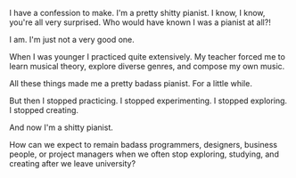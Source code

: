 I have a confession to make. I'm a pretty shitty pianist. I know, I know, you're all very surprised. Who would have known I was a pianist at all?!

I am. I'm just not a very good one.

When I was younger I practiced quite extensively. My teacher forced me to learn musical theory, explore diverse genres, and compose my own music.

All these things made me a pretty badass pianist. For a little while.

But then I stopped practicing. I stopped experimenting. I stopped exploring. I stopped creating.

And now I'm a shitty pianist.

How can we expect to remain badass programmers, designers, business people, or project managers when we often stop exploring, studying, and creating after we leave university?
